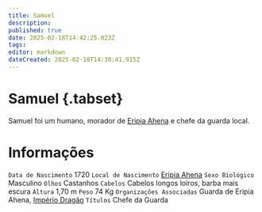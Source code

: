 ```yaml
---
title: Samuel
description: 
published: true
date: 2025-02-18T14:42:25.023Z
tags: 
editor: markdown
dateCreated: 2025-02-18T14:30:41.915Z
---
```


# Samuel {.tabset}
Samuel foi um humano, morador de [Eripia Ahena](/lugares/plano-material/drafeon/sudoeste-de-drafeon/eripia-ahena) e chefe da guarda local.

# Informações
`Data de Nascimento` 1720
`Local de Nascimento` [Eripia Ahena](/lugares/plano-material/drafeon/sudoeste-de-drafeon/eripia-ahena)
`Sexo Biológico` Masculino
`Olhos` Castanhos
`Cabelos` Cabelos longos loiros, barba mais escura
`Altura` 1,70 m
`Peso` 74 Kg
`Organizações Associadas` Guarda de Eripia Ahena, [Império Dragão](/faccoes/nacoes/imperio-dragao)
`Títulos` Chefe da Guarda
